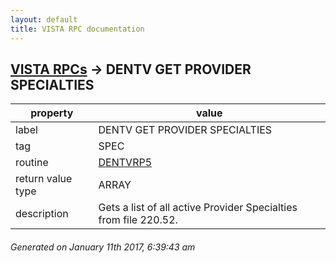 ```yaml
---
layout: default
title: VISTA RPC documentation
---
```




## [VISTA RPCs](TableOfContent.md) &#8594; DENTV GET PROVIDER SPECIALTIES 

 property | value 
--- | --- 
 label | DENTV GET PROVIDER SPECIALTIES
 tag | SPEC
 routine | [DENTVRP5](http://code.osehra.org/dox/Routine_DENTVRP5_source.html)
 return value type | ARRAY
 description | Gets a list of all active Provider Specialties from file 220.52.




 ###### Generated on January 11th 2017, 6:39:43 am